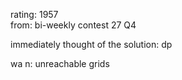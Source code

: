rating: 1957  
from: bi-weekly contest 27 Q4

immediately thought of the solution: dp  

wa n: unreachable grids